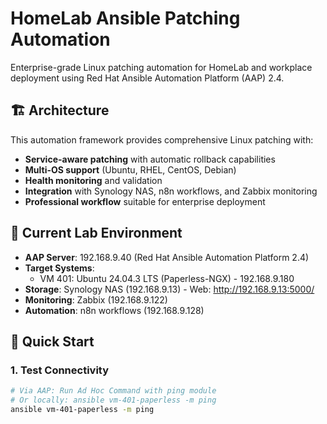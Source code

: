 # HomeLab Ansible Patching Automation

Enterprise-grade Linux patching automation for HomeLab and workplace deployment using Red Hat Ansible Automation Platform (AAP) 2.4.

## 🏗️ Architecture

This automation framework provides comprehensive Linux patching with:
- **Service-aware patching** with automatic rollback capabilities
- **Multi-OS support** (Ubuntu, RHEL, CentOS, Debian)
- **Health monitoring** and validation
- **Integration** with Synology NAS, n8n workflows, and Zabbix monitoring
- **Professional workflow** suitable for enterprise deployment

## 🎯 Current Lab Environment

- **AAP Server**: 192.168.9.40 (Red Hat Ansible Automation Platform 2.4)
- **Target Systems**:
  - VM 401: Ubuntu 24.04.3 LTS (Paperless-NGX) - 192.168.9.180
- **Storage**: Synology NAS (192.168.9.13) - Web: http://192.168.9.13:5000/
- **Monitoring**: Zabbix (192.168.9.122)
- **Automation**: n8n workflows (192.168.9.128)

## 🚀 Quick Start

### 1. Test Connectivity
```bash
# Via AAP: Run Ad Hoc Command with ping module
# Or locally: ansible vm-401-paperless -m ping
ansible vm-401-paperless -m ping